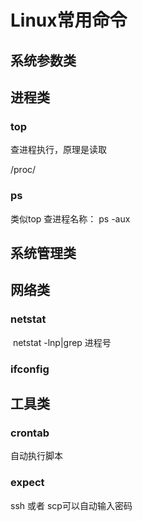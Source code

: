 # Linux常用命令


## 系统参数类


## 进程类


### top

  

查进程执行，原理是读取


/proc/



### ps

  

类似top 查进程名称： ps -aux



## 系统管理类

## 网络类


### netstat

 netstat -lnp|grep 进程号

### ifconfig





## 工具类


### crontab
自动执行脚本

### expect

ssh 或者 scp可以自动输入密码

  
  

